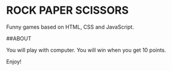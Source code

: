 # ROCK PAPER SCISSORS
Funny games based on HTML, CSS and JavaScript. 

##ABOUT

You will play with computer. You will win when you get 10 points.  

Enjoy!

